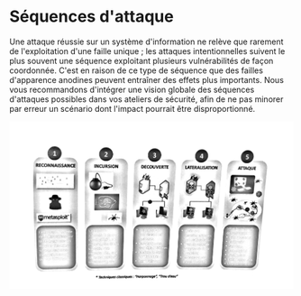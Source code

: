# Séquences d'attaque

Une attaque réussie sur un système d'information ne relève que rarement de l'exploitation d'une faille unique ; les attaques intentionnelles suivent le plus souvent une séquence exploitant plusieurs vulnérabilités de façon coordonnée. C'est en raison de ce type de séquence que des failles d'apparence anodines peuvent entraîner des effets plus importants. Nous vous recommandons d'intégrer une vision globale des séquences d'attaques possibles dans vos ateliers de sécurité, afin de ne pas minorer par erreur un scénario dont l'impact pourrait être disproportionné.

![](/assets/killchain.png)



